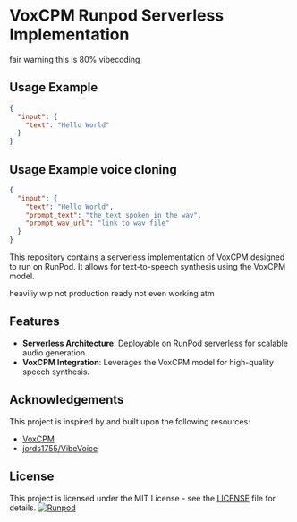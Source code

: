 # VoxCPM Runpod Serverless Implementation

fair warning this is 80% vibecoding

## Usage Example 

```json
{
  "input": {
    "text": "Hello World"
  }
}
```


## Usage Example voice cloning

```json
{
  "input": {
    "text": "Hello World",
    "prompt_text": "the text spoken in the wav",
    "prompt_wav_url": "link to wav file"
  }
}
```

This repository contains a serverless implementation of VoxCPM designed to run on RunPod. It allows for text-to-speech synthesis using the VoxCPM model.

heaviliy wip not production ready not even working atm

## Features

*   **Serverless Architecture**: Deployable on RunPod serverless for scalable audio generation.
*   **VoxCPM Integration**: Leverages the VoxCPM model for high-quality speech synthesis.

## Acknowledgements

This project is inspired by and built upon the following resources:

*   [VoxCPM](https://github.com/OpenBMB/VoxCPM/)
*   [jords1755/VibeVoice](https://github.com/jords1755/VibeVoice)

## License

This project is licensed under the MIT License - see the [LICENSE](LICENSE) file for details.
[![Runpod](https://api.runpod.io/badge/earetaurus/runpod-voxcpm)](https://console.runpod.io/hub/earetaurus/runpod-voxcpm)